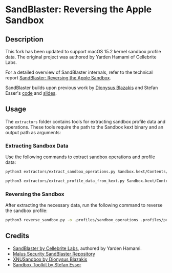 # SandBlaster: Reversing the Apple Sandbox

## Description

This fork has been updated to support macOS 15.2 kernel sandbox profile data. The original project was authored by Yarden Hamami of Cellebrite Labs.

For a detailed overview of SandBlaster internals, refer to the technical report [SandBlaster: Reversing the Apple Sandbox](https://arxiv.org/abs/1608.04303).

SandBlaster builds upon previous work by [Dionysus Blazakis](https://github.com/dionthegod/XNUSandbox) and Stefan Esser's [code](https://github.com/sektioneins/sandbox_toolkit) and [slides](https://www.slideshare.net/i0n1c/ruxcon-2014-stefan-esser-ios8-containers-sandboxes-and-entitlements).

## Usage

The `extractors` folder contains tools for extracting sandbox profile data and operations. These tools require the path to the Sandbox kext binary and an output path as arguments:

### Extracting Sandbox Data

Use the following commands to extract sandbox operations and profile data:

```sh
python3 extractors/extract_sandbox_operations.py Sandbox.kext/Contents/MacOS/Sandbox .profiles/sandbox_operations
```

```sh
python3 extractors/extract_profile_data_from_kext.py Sandbox.kext/Contents/MacOS/Sandbox .profiles/profile_data
```

### Reversing the Sandbox

After extracting the necessary data, run the following command to reverse the sandbox profile:

```sh
python3 reverse_sandbox.py -o .profiles/sandbox_operations .profiles/profile_data
```

## Credits

- [SandBlaster by Cellebrite Labs](https://github.com/cellebrite-labs/sandblaster), authored by Yarden Hamami.
- [Malus Security SandBlaster Repository](https://github.com/malus-security/sandblaster)
- [XNUSandbox by Dionysus Blazakis](https://github.com/dionthegod/XNUSandbox)
- [Sandbox Toolkit by Stefan Esser](https://github.com/sektioneins/sandbox_toolkit)
